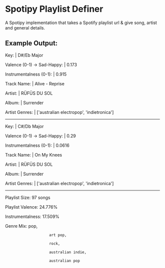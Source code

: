 # Spotipy Playlist Definer
A Spotipy implementation that takes a Spotify playlist url &amp; give song, artist and general details.

## Example Output:

Key:                            | D#/Eb Major

Valence (0-1) -> Sad-Happy:     | 0.173

Instrumentalness (0-1):         | 0.915

Track Name:                     | Alive - Reprise

Artist:                         | RÜFÜS DU SOL

Album:                          | Surrender

Artist Genres:                  | ['australian electropop', 'indietronica']

--------------------------------------------

Key:                            | C#/Db Major

Valence (0-1) -> Sad-Happy:     | 0.29

Instrumentalness (0-1):         | 0.0616

Track Name:                     | On My Knees

Artist:                         | RÜFÜS DU SOL

Album:                          | Surrender

Artist Genres:                  | ['australian electropop', 'indietronica']

--------------------------------------------

Playlist Size:          97 songs

Playlist Valence:       24.776%

Instrumentalness:       17.509%

Genre Mix:              pop,

                        art pop,
                        
                        rock,
                        
                        australian indie,
                        
                        australian pop
